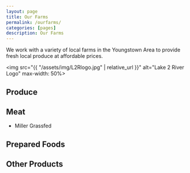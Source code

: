 ```yaml
---
layout: page
title: Our Farms
permalink: /ourfarms/
categories: [pages]
description: Our Farms
---
```



We work with a variety of local farms in the Youngstown Area to provide
fresh local produce at affordable prices.

<img src="{{ "/assets/img/L2Rlogo.jpg" | relative_url }}" alt="Lake 2 River Logo" max-width: 50%>

## Produce


## Meat

- Miller Grassfed

## Prepared Foods

## Other Products
